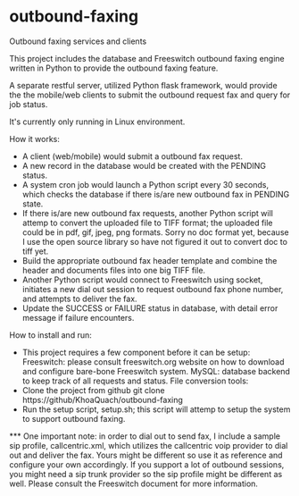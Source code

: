 # outbound-faxing
Outbound faxing services and clients

This project includes the database and Freeswitch outbound faxing engine 
written in Python to provide the outbound faxing feature.

A separate restful server, utilized Python flask framework, would provide
the the mobile/web clients to submit the outbound request fax and query
for job status.

It's currently only running in Linux environment.

How it works:
* A client (web/mobile) would submit a outbound fax request.
* A new record in the database would be created with the PENDING status.
* A system cron job would launch a Python script every 30 seconds,
which checks the database if there is/are new outbound fax in PENDING state.
* If there is/are new outbound fax requests, another Python script will 
attemp to convert the uploaded file to TIFF format; the uploaded file could be 
in pdf, gif, jpeg, png formats. Sorry no doc format yet, because I use the
open source library so have not figured it out to convert doc to tiff yet.
* Build the appropriate outbound fax header template and combine the header
and documents files into one big TIFF file.
* Another Python script would connect to Freeswitch using socket, initiates
a new dial out session to request outbound fax phone number, and attempts to
deliver the fax.
* Update the SUCCESS or FAILURE status in database, with detail error message
if failure encounters.

How to install and run:
* This project requires a few component before it can be setup:
    Freeswitch: please consult freeswitch.org website on how to download
        and configure bare-bone Freeswitch system.
    MySQL: database backend to keep track of all requests and status.
    File conversion tools:
* Clone the project from github
    git clone https://github/KhoaQuach/outbound-faxing
* Run the setup script, setup.sh; this script will attemp to setup the system
to support outbound faxing.

*** One important note: in order to dial out to send fax, I include a sample
sip profile, callcentric.xml, which utilizes the callcentric voip provider to
dial out and deliver the fax. Yours might be different so use it as reference
and configure your own accordingly. If you support a lot of outbound sessions,
you might need a sip trunk provider so the sip profile might be different as well.
Please consult the Freeswitch document for more information.

